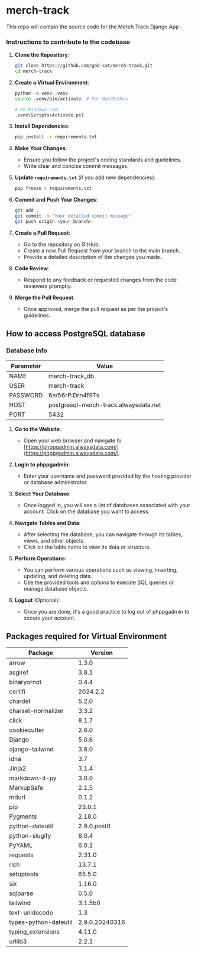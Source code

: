 # merch-track
This repo will contain the source code for the Merch Track Django App

### Instructions to contribute to the codebase

1. **Clone the Repository**:
    ```bash
    git clone https://github.com/gab-cat/merch-track.git
    cd merch-track
    ```

2. **Create a Virtual Environment**:
    ```bash
    python -m venv .venv
    source .venv/bin/activate  # For MacOS/Unix
    
    # On Windows use:
    .venv\Scripts\Activate.ps1
    ```

3. **Install Dependencies**:
    ```bash
    pip install -r requirements.txt
    ```

4. **Make Your Changes**:
    - Ensure you follow the project's coding standards and guidelines.
    - Write clear and concise commit messages.

5. **Update `requirements.txt`** (if you add new dependencies):
    ```bash
    pip freeze > requirements.txt
    ```

6. **Commit and Push Your Changes**:
    ```bash
    git add .
    git commit -m "Your detailed commit message"
    git push origin <your_branch>
    ```

7. **Create a Pull Request**:
    - Go to the repository on GitHub.
    - Create a new Pull Request from your branch to the main branch.
    - Provide a detailed description of the changes you made.

9. **Code Review**:
    - Respond to any feedback or requested changes from the code reviewers promptly.

10. **Merge the Pull Request**:
    - Once approved, merge the pull request as per the project's guidelines.


## How to access PostgreSQL database

### Database Info


| Parameter  | Value                                  |
|------------|----------------------------------------|
| NAME       | merch-track_db                         |
| USER       | merch-track                            |
| PASSWORD   | 6m56rP:Drn4f9Ts                       |
| HOST       | postgresql-merch-track.alwaysdata.net |
| PORT       | 5432                                   |



1. **Go to the Website**:
   - Open your web browser and navigate to [https://phppgadmin.alwaysdata.com/](https://phppgadmin.alwaysdata.com/).

2. **Login to phppgadmin**:
   - Enter your username and password provided by the hosting provider or database administrator.

3. **Select Your Database**:
   - Once logged in, you will see a list of databases associated with your account. Click on the database you want to access.

4. **Navigate Tables and Data**:
   - After selecting the database, you can navigate through its tables, views, and other objects.
   - Click on the table name to view its data or structure.

5. **Perform Operations**:
   - You can perform various operations such as viewing, inserting, updating, and deleting data.
   - Use the provided tools and options to execute SQL queries or manage database objects.

6. **Logout** (Optional):
   - Once you are done, it's a good practice to log out of phppgadmin to secure your account.

## Packages required for Virtual Environment
| Package               | Version             |
|-----------------------|---------------------|
| arrow                 | 1.3.0               |
| asgiref               | 3.8.1               |
| binaryornot           | 0.4.4               |
| certifi               | 2024.2.2            |
| chardet               | 5.2.0               |
| charset-normalizer    | 3.3.2               |
| click                 | 8.1.7               |
| cookiecutter          | 2.6.0               |
| Django                | 5.0.6               |
| django-tailwind       | 3.8.0               |
| idna                  | 3.7                 |
| Jinja2                | 3.1.4               |
| markdown-it-py        | 3.0.0               |
| MarkupSafe            | 2.1.5               |
| mdurl                 | 0.1.2               |
| pip                   | 23.0.1              |
| Pygments              | 2.18.0              |
| python-dateutil       | 2.9.0.post0         |
| python-slugify        | 8.0.4               |
| PyYAML                | 6.0.1               |
| requests              | 2.31.0              |
| rich                  | 13.7.1              |
| setuptools            | 65.5.0              |
| six                   | 1.16.0              |
| sqlparse              | 0.5.0               |
| tailwind              | 3.1.5b0             |
| text-unidecode        | 1.3                 |
| types-python-dateutil | 2.9.0.20240316      |
| typing_extensions     | 4.11.0              |
| urllib3               | 2.2.1               |

